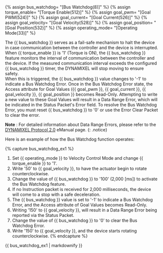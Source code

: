 {% assign bus_watchdog= "[Bus Watchdog(8)]" %}
{% assign torque_enable= "[Torque Enable(512)]" %}
{% assign goal_pwm= "[Goal PWM(524)]" %}
{% assign goal_current= "[Goal Current(526)]" %}
{% assign goal_velocity= "[Goal Velocity(528)]" %}
{% assign goal_position= "[Goal Position(532)]" %}
{% assign operating_mode= "[Operating Mode(33)]" %}

The {{ bus_watchdog }} serves as a fail-safe mechanism to halt the device in case communication between the controller and the device is interrupted.
When {{ torque_enable }} is '1' (Torque is ON), the {{ bus_watchdog }} feature monitors the interval of communication between the controller and the device. If the measured communication interval exceeds the configured {{ bus_watchdog }} timer, the DYNAMIXEL will stop moving to ensure safety.  
When this is triggered, the {{ bus_watchdog }} value changes to '-1' to indicate a Bus Watchdog Error. Once in the Bus Watchdog Error state, the Access attribute for Goal Values ({{ goal_pwm }}, {{ goal_current }}, {{ goal_velocity }}, {{ goal_position }} becomes Read-Only. Attempting to write a new value to these Goal Values will result in a Data Range Error, which will be indicated in the Status Packet's Error field. To resolve the Bus Watchdog Error, you must reset {{ bus_watchdog }} to '0' or use the Error Clear Packet to clear the error.


**Note** : For detailed information about Data Range Errors, please refer to the [DYNAMIXEL Protocol 2.0](https://emanual.robotis.com/docs/en/dxl/protocol2/#status-packet) eManual page.
{: .notice}

Here is an example of how the Bus Watchdog function operates:

{% capture bus_watchdog_ex1 %}
1. Set {{ operating_mode }} to Velocity Control Mode and change {{ torque_enable }} to '1'.
2. Write '50' to {{ goal_velocity }}, to have the actuator begin to rotate counterclockwise.
3. Change the value of {{ bus_watchdog }} to '100' (2,000 [ms]) to activate the Bus Watchdog feature. 
4. If no Instruction packet is received for 2,000 milliseconds, the device will come to a stop with a safe deceleration. 
5. The {{ bus_watchdog }} value is set to '-1' to indicate a Bus Watchdog Error, and the Access attribute of Goal Values becomes Read-Only. 
6. Writing '150' to {{ goal_velocity }}, will result in a Data Range Error being reported via the Status Packet. 
7. Change the value of {{ bus_watchdog }} to '0' to clear the Bus Watchdog Error. 
8. Write '150' to {{ goal_velocity }}, and the device starts rotating counterclockwise.
{% endcapture %}

<div class="notice--success">{{ bus_watchdog_ex1 | markdownify }}</div>
